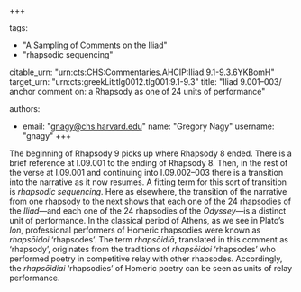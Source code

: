 +++

tags:
- "A Sampling of Comments on the Iliad"
- "rhapsodic sequencing"

citable_urn: "urn:cts:CHS:Commentaries.AHCIP:Iliad.9.1-9.3.6YKBomH"
target_urn: "urn:cts:greekLit:tlg0012.tlg001:9.1-9.3"
title: "Iliad 9.001–003/ anchor comment on: a Rhapsody as one of 24 units of performance"

authors:
- email: "gnagy@chs.harvard.edu"
  name: "Gregory Nagy"
  username: "gnagy"
+++

<p>The beginning of Rhapsody 9 picks up where Rhapsody 8 ended. There is a brief reference at I.09.001 to the ending of Rhapsody 8. Then, in the rest of the verse at I.09.001 and continuing into I.09.002–003 there is a transition into the narrative as it now resumes. A fitting term for this sort of transition is <em>rhapsodic sequencing</em>. Here as elsewhere, the transition of the narrative from one rhapsody to the next shows that each one of the 24 rhapsodies of the <em>Iliad</em>—and each one of the 24 rhapsodies of the <em>Odyssey</em>—is a distinct unit of performance. In the classical period of Athens, as we see in Plato’s <em>Ion</em>, professional performers of Homeric rhapsodies were known as <em>rhapsōidoi</em> ‘rhapsodes’. The term <em>rhapsōidiā</em>, translated in this comment as ‘rhapsody’, originates from the traditions of <em>rhapsōidoi</em> ‘rhapsodes’ who performed poetry in competitive relay with other rhapsodes. Accordingly, the <em>rhapsōidiai</em> ‘rhapsodies’ of Homeric poetry can be seen as units of relay performance. </p>